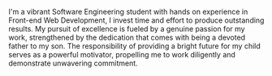 I'm a vibrant Software Engineering student with hands on experience in Front-end Web
Development,
I invest time and effort to produce outstanding results. My pursuit of excellence is fueled
by a genuine passion for my work, strengthened by the dedication that comes with being
a devoted father to my son. The responsibility of providing a bright future for my child
serves as a powerful motivator, propelling me to work diligently and demonstrate unwavering
commitment.
<!---
Namefailed/Namefailed is a ✨ special ✨ repository because its `README.md` (this file) appears on your GitHub profile.
You can click the Preview link to take a look at your changes.
--->
